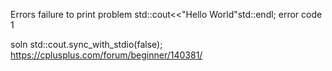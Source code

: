 
Errors
failure to print
problem	
	std::cout<<"Hello World"std::endl;
	error code 1
	
soln
	std::cout.sync_with_stdio(false);
	https://cplusplus.com/forum/beginner/140381/
